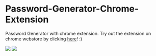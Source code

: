 # Password-Generator-Chrome-Extension

Password Generator with chrome extension.
Try out the extension on chrome webstore by clicking [here](https://chrome.google.com/webstore/detail/password-generator/meimlbhcbiekgflllflmnnbndiefafic)! :)

![](https://github.com/osfresia/Password-Generator-Chrome-Extension/blob/master/preview1.png) ![](https://github.com/osfresia/Password-Generator-Chrome-Extension/blob/master/preview.png)
